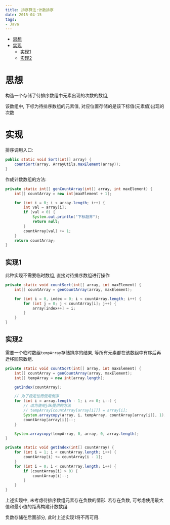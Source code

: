 ```yaml
---
title: 排序算法:计数排序
date: 2015-04-15
tags:
- Java
---
```

<!-- TOC -->

- [思想](#思想)
- [实现](#实现)
    - [实现1](#实现1)
    - [实现2](#实现2)

<!-- /TOC -->

# 思想

构造一个存储了待排序数组中元素出现的次数的数组, 

该数组中, 下标为待排序数组的元素值, 对应位置存储的是该下标值(元素值)出现的次数

# 实现

排序调用入口:

```Java
public static void Sort(int[] array) {
    countSort(array, ArrayUtils.maxElement(array));
}
```

作成计数数组的方法:

```Java
private static int[] genCountArray(int[] array, int maxElement) {
    int[] countArray = new int[maxElement + 1];

    for (int i = 0; i < array.length; i++) {
        int val = array[i];
        if (val < 0) {
            System.out.println("下标超界");
            return null;
        }
        countArray[val] += 1;
    }
    return countArray;
}
```

## 实现1

此种实现不需要临时数组, 直接对待排序数组进行操作

```Java
private static void countSort(int[] array, int maxElement) {
    int[] countArray = genCountArray(array, maxElement);

    for (int i = 0, index = 0; i < countArray.length; i++) {
        for (int j = 0; j < countArray[i]; j++) {
            array[index++] = i;
        }
    }
}
```

## 实现2

需要一个临时数组`tempArray`存储排序的结果, 等所有元素都在该数组中有序后再迁移回原数组.

```Java
private static void countSort(int[] array, int maxElement) {
    int[] countArray = genCountArray(array, maxElement);
    int[] tempArray = new int[array.length];

    getIndex(countArray);

    // 为了稳定性而使用倒序
    for (int i = array.length - 1; i >= 0; i--) {
        // 改为使用jdk提供的方法
        // tempArray[countArray[array[i]]] = array[i];
        System.arraycopy(array, i, tempArray, countArray[array[i]], 1);
        countArray[array[i]]--;
    }

    System.arraycopy(tempArray, 0, array, 0, array.length);
}
```

```Java
private static void getIndex(int[] countArray) {
    for (int i = 1; i < countArray.length; i++) {
        countArray[i] += countArray[i - 1];
    }
    for (int i = 0; i < countArray.length; i++) {
        if (countArray[i] > 0) {
            countArray[i]--;
        }
    }
}
```

上述实现中, 未考虑待排序数组元素存在负数的情形. 若存在负数, 可考虑使用最大值和最小值的距离构建计数数组.

负数存储在后面部分, 此时上述实现1将不再可用.


